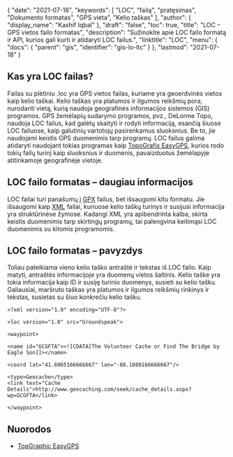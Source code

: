 {
  "date": "2021-07-18",
  "keywords": [
"LOC",
"failą",
"pratęsimas",
"Dokumento formatas",
"GPS vieta",
"Kelio taškas"
],
  "author": {
    "display_name": "Kashif Iqbal"
},
  "draft": "false",
  "toc": true,
  "title": "LOC – GPS vietos failo formatas",
  "description": "Sužinokite apie LOC failo formatą ir API, kurios gali kurti ir atidaryti LOC failus.",
  "linktitle": "LOC",
  "menu": {
    "docs": {
      "parent": "gis",
      "identifier": "gis-lo-ltc"
}
},
  "lastmod": "2021-07-18"
}

## Kas yra LOC failas?

Failas su plėtiniu .loc yra GPS vietos failas, kuriame yra geoerdvinės vietos kaip kelio taškai. Kelio taškas yra platumos ir ilgumos reikšmių pora, nurodanti vietą, kurią naudoja geografinės informacijos sistemos (GIS) programos. GPS žemėlapių sudarymo programos, pvz., DeLorme Topo, naudoja LOC failus, kad galėtų skaityti ir rodyti informaciją, esančią šiuose LOC failuose, kaip galutinių vartotojų pasirenkamus sluoksnius. Be to, jie naudojami keistis GPS duomenimis tarp programų. LOC failus galima atidaryti naudojant tokias programas kaip [TopoGrafix EasyGPS](https://www.easygps.com/), kurios rodo tokių failų turinį kaip sluoksnius ir duomenis, pavaizduotus žemėlapyje atitinkamoje geografinėje vietoje.

## LOC failo formatas – daugiau informacijos

LOC failai turi panašumų į [GPX](/gis/gpx/) failus, bet išsaugomi kitu formatu. Jie išsaugomi kaip [XML](/web/xml/) failai, kuriuose kelio taškų turinys ir susijusi informacija yra struktūrinėse žymose. Kadangi XML yra apibendrinta kalba, skirta keistis duomenimis tarp skirtingų programų, tai palengvina keitimąsi LOC duomenimis su kitomis programomis.

## LOC failo formatas – pavyzdys

Toliau pateikiama vieno kelio taško antraštė ir tekstas iš LOC failo. Kaip matyti, antraštės informacijoje yra duomenų vietos šaltinis. Kelio taške yra tokia informacija kaip ID ir susiję turinio duomenys, susieti su kelio tašku. Galiausiai, maršruto taškas yra platumos ir ilgumos reikšmių rinkinys ir tekstas, susietas su šiuo konkrečiu kelio tašku.

```
<?xml version="1.0" encoding="UTF-8"?>

<loc version="1.0" src="Groundspeak">

<waypoint>

<name id="GCGFTA"><![CDATA[The Volunteer Cache or Find The Bridge by Eagle Son]]></name>

<coord lat="41.6965166666667" lon="-88.1080166666667"/>

<type>Geocache</type>
<link text="Cache Details">http://www.geocaching.com/seek/cache_details.aspx?wp=GCGFTA</link>

</waypoint>
```

## Nuorodos

* [TopGraphic EasyGPS](https://www.easygps.com/)


